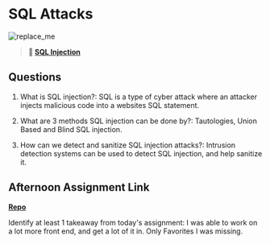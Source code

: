 # SQL Attacks

![replace_me](https://codeworks.blob.core.windows.net/public/assets/img/illustrations/placeholder.svg)

> **📖 [SQL Injection](https://codeworksacademy.com/fs-student-guide/resources/wk11/03-SQL-Injection)**

## Questions

1. What is SQL injection?: SQL is a type of cyber attack where an attacker injects malicious code into a websites SQL statement. 

2. What are 3 methods SQL injection can be done by?: Tautologies, Union Based and Blind SQL injection.

3. How can we detect and sanitize SQL injection attacks?: Intrusion detection systems can be used to detect SQL injection, and help sanitize it.

## Afternoon Assignment Link

**[Repo](https://github.com/LucasPlummer/AllSpice)**

Identify at least 1 takeaway from today's assignment: I was able to work on a lot more front end, and get a lot of it in. Only Favorites I was missing.
